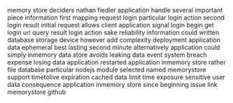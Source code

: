 memory store deciders nathan fiedler application handle several important piece information first mapping request login particular login action second login result initial request allows client application signal login begin get login url query result login action sake reliability information could written database storage device however add complexity deployment application data ephemeral best lasting second minute alternatively application could simply inmemory data store avoids leaking data event system breach expense losing data application restarted application inmemory store rather file database particular nodejs module selected named memorystore support timetolive expiration cached data limit time exposure sensitive user data consequence application inmemory store since beginning issue link memorystore github